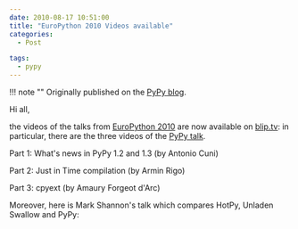 ```yaml
---
date: 2010-08-17 10:51:00
title: "EuroPython 2010 Videos available"
categories:
  - Post

tags:
  - pypy
---
```


!!! note ""
    Originally published on the [PyPy blog](https://pypy.org/posts/2010/08/europython-2010-videos-available-8446190660370796142.html).


<html><body><p>Hi all,
</p>
<!-- more -->

<p>the videos of the talks from <a class="reference external" href="/posts/2010/07/europython-2010-report-7803731360759120212.html">EuroPython 2010</a> are now available on
<a class="reference external" href="https://europythonvideos.blip.tv/?user=europythonvideos;nsfw=dc;s=posts">blip.tv</a>: in particular, there are the three videos of the <a class="reference external" href="https://codespeak.net/svn/pypy/extradoc/talk/ep2010/talk/talk.pdf">PyPy talk</a>.</p>
<p>Part 1: What's news in PyPy 1.2 and 1.3 (by Antonio Cuni)</p>
<p>Part 2: Just in Time compilation (by Armin Rigo)</p>
<p>Part 3: cpyext (by Amaury Forgeot d'Arc)</p>
<p>Moreover, here is Mark Shannon's talk which compares HotPy, Unladen Swallow
and PyPy:</p></body></html>
